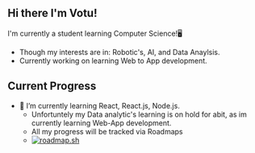 ## Hi there I'm Votu!
I'm currently a student learning Computer Science!🖥️
 - Though my interests are in: Robotic's, AI, and Data Anaylsis.
 - Currently working on learning Web to App development.
## Current Progress
- 🌱 I’m currently learning React, React.js, Node.js.
    - Unfortuntely my Data analytic's learning is on hold for abit, as im currently learning Web-App development.
    - All my progress will be tracked via Roadmaps
    - [![roadmap.sh](https://roadmap.sh/card/tall/66a1611923c186c28d5aa5ad?variant=dark&roadmaps=data-analyst%2Cpython)](https://roadmap.sh)
